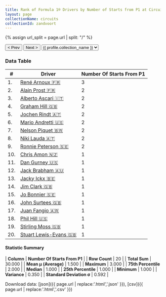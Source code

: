 ```yaml
---
title: Rank of Formula 1® Drivers by Number of Starts from P1 at Circuit Park Zandvoort
layout: page
collectionName: circuits
collectionId: zandvoort
---
```


{% assign url_split = page.url | split: "/" %}
<div id="collection-navigation">
<button onclick="selector.options[selector.selectedIndex-1].value && (window.location = selector.options[selector.selectedIndex-1].value);">&lt; Prev</button>
<button onclick="selector.options[selector.selectedIndex+1].value && (window.location = selector.options[selector.selectedIndex+1].value);">Next &gt;</button>
<select id="selector" onchange="this.options[this.selectedIndex].value && (window.location = this.options[this.selectedIndex].value);">
  {% for collectionId in site.data[page.collectionName].refs %}
    {% if collectionId == page.collectionId %}
      {% assign selected = "selected" %}
    {% else %}
      {% assign selected = "" %}
    {% endif %}
    {% assign profile = site.data[page.collectionName][collectionId].profile %}
    <option value="/f1/{{ page.collectionName }}/{{ collectionId }}/{{ url_split[4] }}" {{ selected }}>{{ profile.collection_name }}</option>
  {% endfor %}
</select>
</div>

<canvas id="chart" width="400" height="180"></canvas>
<script>
var data = {
    "datasets": [
        {
            "backgroundColor": [
                "#9C8E8D",
                "#9C8E8D",
                "#9C8E8D",
                "#9C8E8D",
                "#9C8E8D",
                "#9C8E8D",
                "#9C8E8D",
                "#9C8E8D",
                "#9C8E8D",
                "#9C8E8D",
                "#9C8E8D",
                "#9C8E8D",
                "#9C8E8D",
                "#9C8E8D",
                "#9C8E8D",
                "#9C8E8D",
                "#9C8E8D",
                "#9C8E8D",
                "#9C8E8D",
                "#9C8E8D"
            ],
            "borderColor": [
                "#1D181E",
                "#1D181E",
                "#1D181E",
                "#1D181E",
                "#1D181E",
                "#1D181E",
                "#1D181E",
                "#1D181E",
                "#1D181E",
                "#1D181E",
                "#1D181E",
                "#1D181E",
                "#1D181E",
                "#1D181E",
                "#1D181E",
                "#1D181E",
                "#1D181E",
                "#1D181E",
                "#1D181E",
                "#1D181E"
            ],
            "borderWidth": 1,
            "data": [
                3.0,
                2.0,
                2.0,
                2.0,
                2.0,
                2.0,
                2.0,
                2.0,
                2.0,
                1.0,
                1.0,
                1.0,
                1.0,
                1.0,
                1.0,
                1.0,
                1.0,
                1.0,
                1.0,
                1.0
            ],
            "label": "Number Of Starts From P1"
        }
    ],
    "labels": [
        "René Arnoux",
        "Alain Prost",
        "Alberto Ascari",
        "Graham Hill",
        "Jochen Rindt",
        "Mario Andretti",
        "Nelson Piquet",
        "Niki Lauda",
        "Ronnie Peterson",
        "Chris Amon",
        "Dan Gurney",
        "Jack Brabham",
        "Jacky Ickx",
        "Jim Clark",
        "Jo Bonnier",
        "John Surtees",
        "Juan Fangio",
        "Phil Hill",
        "Stirling Moss",
        "Stuart Lewis-Evans"
    ]
};
var options = {
  legend: {
    display: false
  },
  scales: {
    xAxes: [{
      ticks: {
        beginAtZero: true,
        maxRotation: 180,
        display: window.innerWidth > 800
      }
    }],
    yAxes: [{
      ticks: {
        beginAtZero: true
      }
    }]
  },
  onResize: function(chart, size) {
    chart.options.scales.xAxes[0].ticks.display = size.width > 800;
  }
};
var chart = new Chart("chart", {
    data: data,
    type: 'bar',
    options: options
});
</script>



### Data Table

| # | Driver | Number Of Starts From P1 |
|--|--|--|
| 1. | [René Arnoux 🇫🇷](/f1/drivers/arnoux) | 3 |
| 2. | [Alain Prost 🇫🇷](/f1/drivers/prost) | 2 |
| 3. | [Alberto Ascari 🇮🇹](/f1/drivers/ascari) | 2 |
| 4. | [Graham Hill 🇬🇧](/f1/drivers/hill) | 2 |
| 5. | [Jochen Rindt 🇦🇹](/f1/drivers/rindt) | 2 |
| 6. | [Mario Andretti 🇺🇸](/f1/drivers/mario_andretti) | 2 |
| 7. | [Nelson Piquet 🇧🇷](/f1/drivers/piquet) | 2 |
| 8. | [Niki Lauda 🇦🇹](/f1/drivers/lauda) | 2 |
| 9. | [Ronnie Peterson 🇸🇪](/f1/drivers/peterson) | 2 |
| 10. | [Chris Amon 🇳🇿](/f1/drivers/amon) | 1 |
| 11. | [Dan Gurney 🇺🇸](/f1/drivers/gurney) | 1 |
| 12. | [Jack Brabham 🇦🇺](/f1/drivers/jack_brabham) | 1 |
| 13. | [Jacky Ickx 🇧🇪](/f1/drivers/ickx) | 1 |
| 14. | [Jim Clark 🇬🇧](/f1/drivers/clark) | 1 |
| 15. | [Jo Bonnier 🇸🇪](/f1/drivers/bonnier) | 1 |
| 16. | [John Surtees 🇬🇧](/f1/drivers/surtees) | 1 |
| 17. | [Juan Fangio 🇦🇷](/f1/drivers/fangio) | 1 |
| 18. | [Phil Hill 🇺🇸](/f1/drivers/phil_hill) | 1 |
| 19. | [Stirling Moss 🇬🇧](/f1/drivers/moss) | 1 |
| 20. | [Stuart Lewis-Evans 🇬🇧](/f1/drivers/lewis-evans) | 1 |

#### Statistic Summary

| **Column** | **Number Of Starts From P1** |
| **Row Count** | 20 |
| **Total Sum** | 30.000 |
| **Mean μ (Average)** | 1.500 |
| **Maximum** | 3.000 |
| **75th Percentile** | 2.000 |
| **Median** | 1.000 |
| **25th Percentile** | 1.000 |
| **Minimum** | 1.000 |
| **Variance** | 0.350 |
| **Standard Deviation σ** | 0.592 |

Download data: [json]({{ page.url | replace:'.html','.json' }}), [csv]({{ page.url | replace:'.html','.csv' }})
